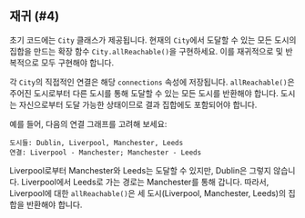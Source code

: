 ## 재귀 (#4)

초기 코드에는 `City` 클래스가 제공됩니다. 현재의 `City`에서 도달할 수 있는 모든 도시의 집합을 만드는 확장 함수 `City.allReachable()`을 구현하세요. 이를 재귀적으로 및 반복적으로 모두 구현해야 합니다.

각 `City`의 직접적인 연결은 해당 `connections` 속성에 저장됩니다. `allReachable()`은 주어진 도시로부터 다른 도시를 통해 도달할 수 있는 모든 도시를 반환해야 합니다. 도시는 자신으로부터 도달 가능한 상태이므로 결과 집합에도 포함되어야 합니다.

예를 들어, 다음의 연결 그래프를 고려해 보세요:

```text
도시들: Dublin, Liverpool, Manchester, Leeds
연결: Liverpool - Manchester; Manchester - Leeds
```

Liverpool로부터 Manchester와 Leeds는 도달할 수 있지만, Dublin은 그렇지 않습니다. Liverpool에서 Leeds로 가는 경로는 Manchester를 통해 갑니다. 따라서, Liverpool에 대한 `allReachable()`은 세 도시(Liverpool, Manchester, Leeds)의 집합을 반환해야 합니다.